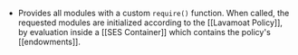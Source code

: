 - Provides all modules with a custom `require()` function. When called, the requested modules are initialized according to the [[Lavamoat Policy]], by evaluation inside a [[SES Container]] which contains the policy's [[endowments]].
